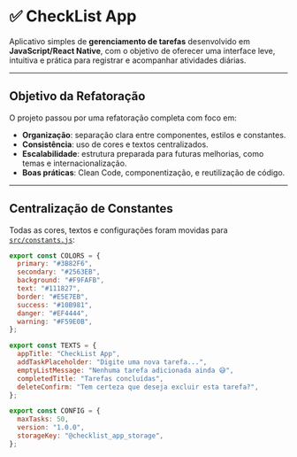 # ✅ CheckList App

Aplicativo simples de **gerenciamento de tarefas** desenvolvido em **JavaScript/React Native**, com o objetivo de oferecer uma interface leve, intuitiva e prática para registrar e acompanhar atividades diárias.

---

## Objetivo da Refatoração

O projeto passou por uma refatoração completa com foco em:

- **Organização**: separação clara entre componentes, estilos e constantes.  
- **Consistência**: uso de cores e textos centralizados.  
- **Escalabilidade**: estrutura preparada para futuras melhorias, como temas e internacionalização.  
- **Boas práticas**: Clean Code, componentização, e reutilização de código.

---

## Centralização de Constantes

Todas as cores, textos e configurações foram movidas para [`src/constants.js`](./src/constants.js):

```js
export const COLORS = {
  primary: "#3B82F6",
  secondary: "#2563EB",
  background: "#F9FAFB",
  text: "#111827",
  border: "#E5E7EB",
  success: "#10B981",
  danger: "#EF4444",
  warning: "#F59E0B",
};

export const TEXTS = {
  appTitle: "CheckList App",
  addTaskPlaceholder: "Digite uma nova tarefa...",
  emptyListMessage: "Nenhuma tarefa adicionada ainda 😅",
  completedTitle: "Tarefas concluídas",
  deleteConfirm: "Tem certeza que deseja excluir esta tarefa?",
};

export const CONFIG = {
  maxTasks: 50,
  version: "1.0.0",
  storageKey: "@checklist_app_storage",
};
